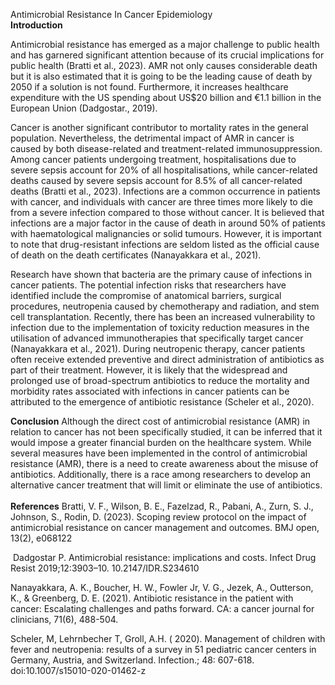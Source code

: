 <!--StartFragment-->

Antimicrobial Resistance In Cancer Epidemiology\
&#x20;**Introduction**

Antimicrobial resistance has emerged as a major challenge to public health and has garnered significant attention because of its crucial implications for public health (Bratti et al., 2023). AMR not only causes considerable death but it is also estimated that it is going to be the leading cause of death by 2050 if a solution is not found. Furthermore, it increases healthcare expenditure with the US spending about US$20 billion and €1.1 billion in the European Union (Dadgostar., 2019).

Cancer is another significant contributor to mortality rates in the general population. Nevertheless, the detrimental impact of AMR in cancer is caused by both disease-related and treatment-related immunosuppression. Among cancer patients undergoing treatment, hospitalisations due to severe sepsis account for 20% of all hospitalisations, while cancer-related deaths caused by severe sepsis account for 8.5% of all cancer-related deaths (Bratti et al., 2023). Infections are a common occurrence in patients with cancer, and individuals with cancer are three times more likely to die from a severe infection compared to those without cancer. It is believed that infections are a major factor in the cause of death in around 50% of patients with haematological malignancies or solid tumours. However, it is important to note that drug-resistant infections are seldom listed as the official cause of death on the death certificates (Nanayakkara et al., 2021).

Research have shown that bacteria are the primary cause of infections in cancer patients. The potential infection risks that researchers have identified include the compromise of anatomical barriers, surgical procedures, neutropenia caused by chemotherapy and radiation, and stem cell transplantation. Recently, there has been an increased vulnerability to infection due to the implementation of toxicity reduction measures in the utilisation of advanced immunotherapies that specifically target cancer (Nanayakkara et al., 2021). During neutropenic therapy, cancer patients often receive extended preventive and direct administration of antibiotics as part of their treatment. However, it is likely that the widespread and prolonged use of broad-spectrum antibiotics to reduce the mortality and morbidity rates associated with infections in cancer patients can be attributed to the emergence of antibiotic resistance (Scheler et al., 2020).

**Conclusion** Although the direct cost of antimicrobial resistance (AMR) in relation to cancer has not been specifically studied, it can be inferred that it would impose a greater financial burden on the healthcare system. While several measures have been implemented in the control of antimicrobial resistance (AMR), there is a need to create awareness about the misuse of antibiotics. Additionally, there is a race among researchers to develop an alternative cancer treatment that will limit or eliminate the use of antibiotics.\
\
&#x20;**References** Bratti, V. F., Wilson, B. E., Fazelzad, R., Pabani, A., Zurn, S. J., Johnson, S., Rodin, D. (2023). Scoping review protocol on the impact of antimicrobial resistance on cancer management and outcomes. BMJ open, 13(2), e068122

 Dadgostar P. Antimicrobial resistance: implications and costs. Infect Drug Resist 2019;12:3903–10. 10.2147/IDR.S234610

Nanayakkara, A. K., Boucher, H. W., Fowler Jr, V. G., Jezek, A., Outterson, K., & Greenberg, D. E. (2021). Antibiotic resistance in the patient with cancer: Escalating challenges and paths forward. CA: a cancer journal for clinicians, 71(6), 488-504.

Scheler, M, Lehrnbecher T, Groll, A.H. ( 2020). Management of children with fever and neutropenia: results of a survey in 51 pediatric cancer centers in Germany, Austria, and Switzerland. Infection.; 48: 607-618. doi:10.1007/s15010-020-01462-z

 

<!--EndFragment-->
